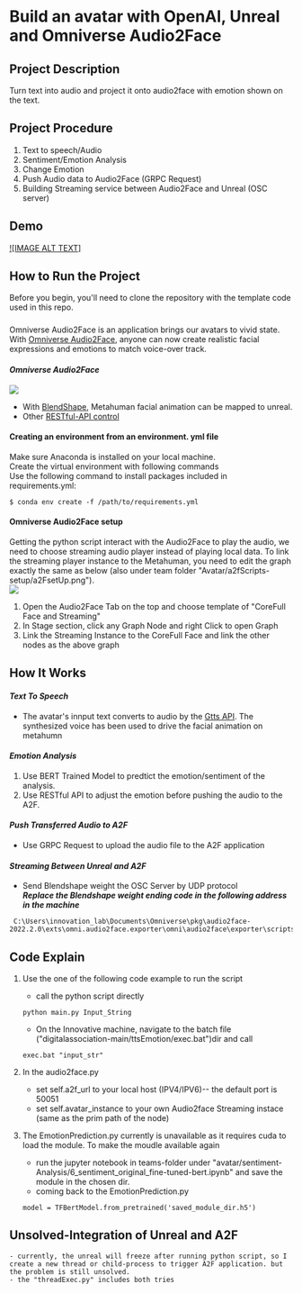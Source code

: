# Build an avatar with OpenAI, Unreal and Omniverse Audio2Face
## Project Description
Turn text into audio and project it onto audio2face with emotion shown on the text.
## Project Procedure 
<ol>
	<li>Text to speech/Audio</li>
	<li>Sentiment/Emotion Analysis</li>
	<li>Change Emotion</li>
	<li>Push Audio data to Audio2Face (GRPC Request)</li>
	<li>Building Streaming service between Audio2Face and Unreal (OSC server)</li>
</ol>

## Demo
[![IMAGE ALT TEXT]](https://user-images.githubusercontent.com/79441444/234890837-7fd4f2a2-ab41-47e4-9fea-713c3bd09aea.mp4
 "Demo")


## How to Run the Project
Before you begin, you'll need to clone the repository with the template code used in this repo.
###
Omniverse Audio2Face is an application brings our avatars to vivid state. With [Omniverse Audio2Face](https://www.nvidia.com/en-us/omniverse/apps/audio2face/), anyone can now create realistic facial expressions and emotions to match voice-over track. 
#### ***Omniverse Audio2Face***
![](https://i.imgur.com/7ioYQHj.png)
* With [BlendShape](https://www.youtube.com/watch?v=jrZ71xtaJ5E), Metahuman facial animation can be mapped to unreal.
* Other [RESTful-API control](https://www.youtube.com/watch?v=bnLz94I9mZo)
#### Creating an environment from an environment. yml file
Make sure Anaconda is installed on your local machine.\
Create the virtual environment with following commands\
Use the following command to install packages included in requirements.yml:
```
$ conda env create -f /path/to/requirements.yml
```
#### Omniverse Audio2Face setup
Getting the python script interact with the Audio2Face to play the audio, we need to choose streaming audio player instead of playing local data.
To link the streaming player instance to the Metahuman, you need to edit the graph exactly the same as below (also under team folder "Avatar/a2fScripts-setup/a2FsetUp.png").\
![](https://drive.google.com/file/d/1YkkDBe7tQ2v7yinY4KW-bXCeLQswf48Y/view?usp=share_link)
<ol>
	<li>Open the Audio2Face Tab on the top and choose template of "CoreFull Face and Streaming"</li>
	<li>In Stage section, click any Graph Node and right Click to open Graph</li>
	<li>Link the Streaming Instance to the CoreFull Face and link the other nodes as the above graph</li>
</ol>


## How It Works

#### ***Text To Speech*** 
* The avatar's innput text converts to audio by the [Gtts API](https://pypi.org/project/gTTS/). The synthesized voice has been used to drive the facial animation on metahumn
#### ***Emotion Analysis***
<ol>
	<li>Use BERT Trained Model to predtict the emotion/sentiment of the analysis.</li>
	<li>Use RESTful API to adjust the emotion before pushing the audio to the A2F.</li>
</ol>

#### ***Push Transferred Audio to A2F***
* Use GRPC Request to upload the audio file to the A2F application
#### ***Streaming Between Unreal and A2F***
* Send Blendshape weight the OSC Server by UDP protocol\
<em><strong>Replace the Blendshape weight ending code in the following address in the machine</strong></em>
```
 C:\Users\innovation_lab\Documents\Omniverse\pkg\audio2face-2022.2.0\exts\omni.audio2face.exporter\omni\audio2face\exporter\scripts\faceSolver.py
```
## Code Explain
1. Use the one of the following code example to run the script
	* call the python script directly
	```
	python main.py Input_String
	```
	* On the Innovative machine, navigate to the batch file ("digitalassociation-main/ttsEmotion/exec.bat")dir and call
	```
	exec.bat "input_str"
	```

2. In the audio2face.py
	* set self.a2f_url to your local host (IPV4/IPV6)-- the default port is 50051
	* set self.avatar_instance to your own Audio2face Streaming instace (same as the prim path of the node)

3. The EmotionPrediction.py currently is unavailable as it requires cuda to load the module. To make the moudle available again
	* run the jupyter notebook in teams-folder under "avatar/sentiment-Analysis/6_sentiment_original_fine-tuned-bert.ipynb" and save the module in the chosen dir.
	* coming back to the EmotionPrediction.py
	```
	model = TFBertModel.from_pretrained('saved_module_dir.h5')
	```
## Unsolved-Integration of Unreal and A2F
	- currently, the unreal will freeze after running python script, so I create a new thread or child-process to trigger A2F application. but the problem is still unsolved.
	- the "threadExec.py" includes both tries














